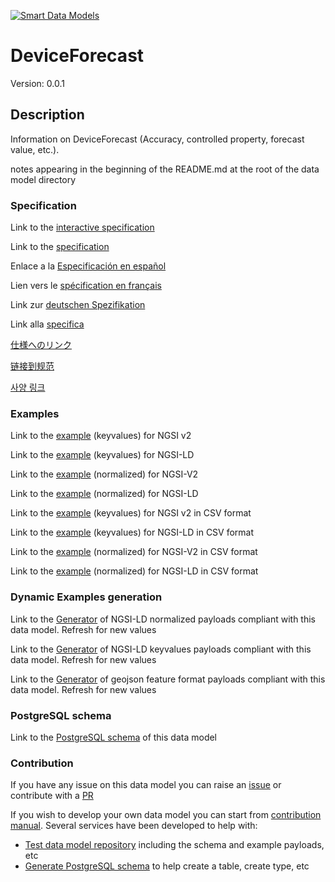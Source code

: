 [![Smart Data Models](https://smartdatamodels.org/wp-content/uploads/2022/01/SmartDataModels_logo.png "Logo")](https://smartdatamodels.org)
# DeviceForecast
Version: 0.0.1

## Description 

Information on DeviceForecast (Accuracy, controlled property, forecast value, etc.).

notes appearing in the beginning of the README.md at the root of the data model directory
### Specification

Link to the [interactive specification](https://swagger.lab.fiware.org/?url=https://smart-data-models.github.io/dataModel.ZEB/DeviceForecast/swagger.yaml)

Link to the [specification](https://github.com/smart-data-models/dataModel.ZEB/blob/master/DeviceForecast/doc/spec.md)

Enlace a la [Especificación en español](https://github.com/smart-data-models/dataModel.ZEB/blob/master/DeviceForecast/doc/spec_ES.md)

Lien vers le [spécification en français](https://github.com/smart-data-models/dataModel.ZEB/blob/master/DeviceForecast/doc/spec_FR.md)

Link zur [deutschen Spezifikation](https://github.com/smart-data-models/dataModel.ZEB/blob/master/DeviceForecast/doc/spec_DE.md)

Link alla [specifica](https://github.com/smart-data-models/dataModel.ZEB/blob/master/DeviceForecast/doc/spec_IT.md)

[仕様へのリンク](https://github.com/smart-data-models/dataModel.ZEB/blob/master/DeviceForecast/doc/spec_JA.md)

[链接到规范](https://github.com/smart-data-models/dataModel.ZEB/blob/master/DeviceForecast/doc/spec_ZH.md)

[사양 링크](https://github.com/smart-data-models/dataModel.ZEB/blob/master/DeviceForecast/doc/spec_KO.md)
### Examples

Link to the [example](https://smart-data-models.github.io/dataModel.ZEB/DeviceForecast/examples/example.json) (keyvalues) for NGSI v2

Link to the [example](https://smart-data-models.github.io/dataModel.ZEB/DeviceForecast/examples/example.jsonld) (keyvalues) for NGSI-LD

Link to the [example](https://smart-data-models.github.io/dataModel.ZEB/DeviceForecast/examples/example-normalized.json) (normalized) for NGSI-V2

Link to the [example](https://smart-data-models.github.io/dataModel.ZEB/DeviceForecast/examples/example-normalized.jsonld) (normalized) for NGSI-LD

Link to the [example](https://github.com/smart-data-models/dataModel.ZEB/blob/master/DeviceForecast/examples/example.json.csv) (keyvalues) for NGSI v2 in CSV format

Link to the [example](https://github.com/smart-data-models/dataModel.ZEB/blob/master/DeviceForecast/examples/example.jsonld.csv) (keyvalues) for NGSI-LD in CSV format

Link to the [example](https://github.com/smart-data-models/dataModel.ZEB/blob/master/DeviceForecast/examples/example-normalized.json.csv) (normalized) for NGSI-V2 in CSV format

Link to the [example](https://github.com/smart-data-models/dataModel.ZEB/blob/master/DeviceForecast/examples/example-normalized.jsonld.csv) (normalized) for NGSI-LD in CSV format
### Dynamic Examples generation

Link to the [Generator](https://smartdatamodels.org/extra/ngsi-ld_generator.php?schemaUrl=https://raw.githubusercontent.com/smart-data-models/dataModel.ZEB/master/DeviceForecast/schema.json&email=info@smartdatamodels.org) of NGSI-LD normalized payloads compliant with this data model. Refresh for new values

Link to the [Generator](https://smartdatamodels.org/extra/ngsi-ld_generator_keyvalues.php?schemaUrl=https://raw.githubusercontent.com/smart-data-models/dataModel.ZEB/master/DeviceForecast/schema.json&email=info@smartdatamodels.org) of NGSI-LD keyvalues payloads compliant with this data model. Refresh for new values

Link to the [Generator](https://smartdatamodels.org/extra/geojson_features_generator.php?schemaUrl=https://raw.githubusercontent.com/smart-data-models/dataModel.ZEB/master/DeviceForecast/schema.json&email=info@smartdatamodels.org) of geojson feature format payloads compliant with this data model. Refresh for new values
### PostgreSQL schema

Link to the [PostgreSQL schema](https://github.com/smart-data-models/dataModel.ZEB/blob/master/DeviceForecast/schema.sql) of this data model
### Contribution

 If you have any issue on this data model you can raise an [issue](https://github.com/smart-data-models/dataModel.ZEB/issues)  or contribute with a [PR](https://github.com/smart-data-models/dataModel.ZEB/pulls)

 If you wish to develop your own data model you can start from [contribution manual](https://bit.ly/contribution_manual). Several services have been developed to help with: 
 - [Test data model repository](https://smartdatamodels.org/index.php/data-models-contribution-api/) including the schema and example payloads, etc
 - [Generate PostgreSQL schema](https://smartdatamodels.org/index.php/sql-service/) to help create a table, create type, etc